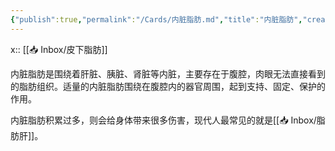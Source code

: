 ```yaml
---
{"publish":true,"permalink":"/Cards/内脏脂肪.md","title":"内脏脂肪","created":"2023-02-23","modified":"2023-03-14","published":"2025-07-29T23:03:59.359+08:00","cssclasses":""}
---
```



x:: [[📥 Inbox/皮下脂肪]]

内脏脂肪是围绕着肝脏、胰脏、肾脏等内脏，主要存在于腹腔，肉眼无法直接看到的脂肪组织。适量的内脏脂肪围绕在腹腔内的器官周围，起到支持、固定、保护的作用。

内脏脂肪积累过多，则会给身体带来很多伤害，现代人最常见的就是[[📥 Inbox/脂肪肝]]。